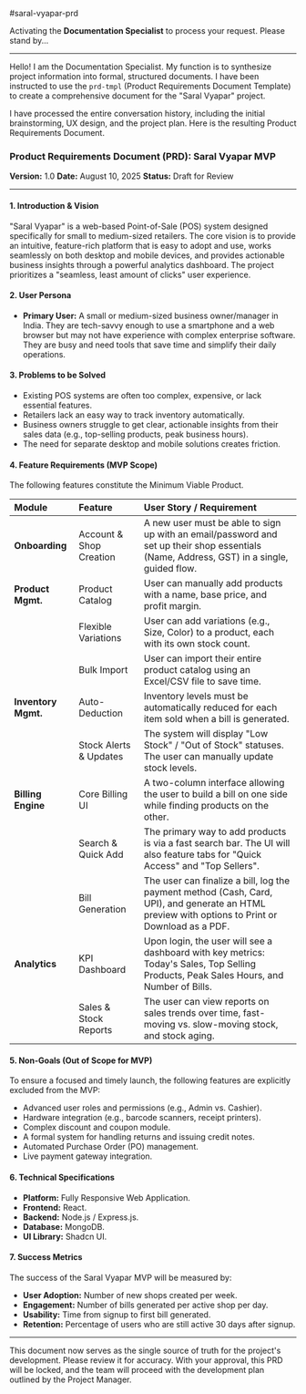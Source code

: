 #saral-vyapar-prd

Activating the **Documentation Specialist** to process your request. Please stand by...

***

Hello! I am the Documentation Specialist. My function is to synthesize project information into formal, structured documents. I have been instructed to use the `prd-tmpl` (Product Requirements Document Template) to create a comprehensive document for the "Saral Vyapar" project.

I have processed the entire conversation history, including the initial brainstorming, UX design, and the project plan. Here is the resulting Product Requirements Document.

### **Product Requirements Document (PRD): Saral Vyapar MVP**

**Version:** 1.0
**Date:** August 10, 2025
**Status:** Draft for Review

***

#### **1. Introduction \& Vision**

"Saral Vyapar" is a web-based Point-of-Sale (POS) system designed specifically for small to medium-sized retailers. The core vision is to provide an intuitive, feature-rich platform that is easy to adopt and use, works seamlessly on both desktop and mobile devices, and provides actionable business insights through a powerful analytics dashboard. The project prioritizes a "seamless, least amount of clicks" user experience.

#### **2. User Persona**

* **Primary User:** A small or medium-sized business owner/manager in India. They are tech-savvy enough to use a smartphone and a web browser but may not have experience with complex enterprise software. They are busy and need tools that save time and simplify their daily operations.


#### **3. Problems to be Solved**

* Existing POS systems are often too complex, expensive, or lack essential features.
* Retailers lack an easy way to track inventory automatically.
* Business owners struggle to get clear, actionable insights from their sales data (e.g., top-selling products, peak business hours).
* The need for separate desktop and mobile solutions creates friction.


#### **4. Feature Requirements (MVP Scope)**

The following features constitute the Minimum Viable Product.


| Module | Feature | User Story / Requirement |
| :-- | :-- | :-- |
| **Onboarding** | Account \& Shop Creation | A new user must be able to sign up with an email/password and set up their shop essentials (Name, Address, GST) in a single, guided flow. |
| **Product Mgmt.** | Product Catalog | User can manually add products with a name, base price, and profit margin. |
|  | Flexible Variations | User can add variations (e.g., Size, Color) to a product, each with its own stock count. |
|  | Bulk Import | User can import their entire product catalog using an Excel/CSV file to save time. |
| **Inventory Mgmt.** | Auto-Deduction | Inventory levels must be automatically reduced for each item sold when a bill is generated. |
|  | Stock Alerts \& Updates | The system will display "Low Stock" / "Out of Stock" statuses. The user can manually update stock levels. |
| **Billing Engine** | Core Billing UI | A two-column interface allowing the user to build a bill on one side while finding products on the other. |
|  | Search \& Quick Add | The primary way to add products is via a fast search bar. The UI will also feature tabs for "Quick Access" and "Top Sellers". |
|  | Bill Generation | The user can finalize a bill, log the payment method (Cash, Card, UPI), and generate an HTML preview with options to Print or Download as a PDF. |
| **Analytics** | KPI Dashboard | Upon login, the user will see a dashboard with key metrics: Today's Sales, Top Selling Products, Peak Sales Hours, and Number of Bills. |
|  | Sales \& Stock Reports | The user can view reports on sales trends over time, fast-moving vs. slow-moving stock, and stock aging. |

#### **5. Non-Goals (Out of Scope for MVP)**

To ensure a focused and timely launch, the following features are explicitly excluded from the MVP:

* Advanced user roles and permissions (e.g., Admin vs. Cashier).
* Hardware integration (e.g., barcode scanners, receipt printers).
* Complex discount and coupon module.
* A formal system for handling returns and issuing credit notes.
* Automated Purchase Order (PO) management.
* Live payment gateway integration.


#### **6. Technical Specifications**

* **Platform:** Fully Responsive Web Application.
* **Frontend:** React.
* **Backend:** Node.js / Express.js.
* **Database:** MongoDB.
* **UI Library:** Shadcn UI.


#### **7. Success Metrics**

The success of the Saral Vyapar MVP will be measured by:

* **User Adoption:** Number of new shops created per week.
* **Engagement:** Number of bills generated per active shop per day.
* **Usability:** Time from signup to first bill generated.
* **Retention:** Percentage of users who are still active 30 days after signup.

***

This document now serves as the single source of truth for the project's development. Please review it for accuracy. With your approval, this PRD will be locked, and the team will proceed with the development plan outlined by the Project Manager.

